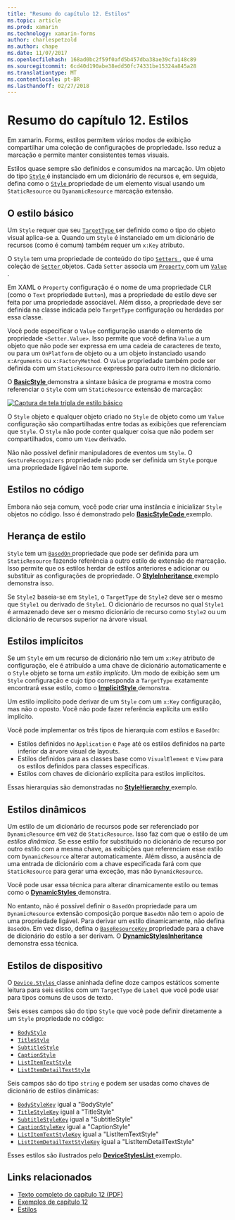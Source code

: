 ```yaml
---
title: "Resumo do capítulo 12. Estilos"
ms.topic: article
ms.prod: xamarin
ms.technology: xamarin-forms
author: charlespetzold
ms.author: chape
ms.date: 11/07/2017
ms.openlocfilehash: 168ad0bc2f59f0afd5b457dba38ae39cfa148c89
ms.sourcegitcommit: 6cd40d190abe38edd50fc74331be15324a845a28
ms.translationtype: MT
ms.contentlocale: pt-BR
ms.lasthandoff: 02/27/2018
---
```

# <a name="summary-of-chapter-12-styles"></a>Resumo do capítulo 12. Estilos

Em xamarin. Forms, estilos permitem vários modos de exibição compartilhar uma coleção de configurações de propriedade. Isso reduz a marcação e permite manter consistentes temas visuais.

Estilos quase sempre são definidos e consumidos na marcação. Um objeto do tipo [ `Style` ](https://developer.xamarin.com/api/type/Xamarin.Forms.Style/) é instanciado em um dicionário de recursos e, em seguida, defina como o [ `Style` ](https://developer.xamarin.com/api/property/Xamarin.Forms.VisualElement.Style/) propriedade de um elemento visual usando um `StaticResource` ou `DyanamicResource` marcação extensão.

## <a name="the-basic-style"></a>O estilo básico

Um `Style` requer que seu [ `TargetType` ](https://developer.xamarin.com/api/property/Xamarin.Forms.Style.TargetType/) ser definido como o tipo do objeto visual aplica-se a. Quando um `Style` é instanciado em um dicionário de recursos (como é comum) também requer um `x:Key` atributo.

O `Style` tem uma propriedade de conteúdo do tipo [ `Setters` ](https://developer.xamarin.com/api/property/Xamarin.Forms.Style.Setters/), que é uma coleção de [ `Setter` ](https://developer.xamarin.com/api/type/Xamarin.Forms.Setter/) objetos. Cada `Setter` associa um [ `Property` ](https://developer.xamarin.com/api/property/Xamarin.Forms.Setter.Property/) com um [ `Value` ](https://developer.xamarin.com/api/property/Xamarin.Forms.Setter.Value/).

Em XAML o `Property` configuração é o nome de uma propriedade CLR (como o `Text` propriedade `Button`), mas a propriedade de estilo deve ser feita por uma propriedade associável. Além disso, a propriedade deve ser definida na classe indicada pelo `TargetType` configuração ou herdadas por essa classe.

Você pode especificar o `Value` configuração usando o elemento de propriedade `<Setter.Value>`. Isso permite que você defina `Value` a um objeto que não pode ser expressa em uma cadeia de caracteres de texto, ou para um `OnPlatform` de objeto ou a um objeto instanciado usando `x:Arguments` ou `x:FactoryMethod`. O `Value` propriedade também pode ser definida com um `StaticResource` expressão para outro item no dicionário.

O [ **BasicStyle** ](https://github.com/xamarin/xamarin-forms-book-samples/tree/master/Chapter12/BasicStyle) demonstra a sintaxe básica de programa e mostra como referenciar o `Style` com um `StaticResource` extensão de marcação:

[![Captura de tela tripla de estilo básico](images/ch12fg01-small.png "estilos básicos")](images/ch12fg01-large.png "estilos básicos")

O `Style` objeto e qualquer objeto criado no `Style` de objeto como um `Value` configuração são compartilhadas entre todas as exibições que referenciam que `Style`. O `Style` não pode conter qualquer coisa que não podem ser compartilhados, como um `View` derivado.

Não não possível definir manipuladores de eventos um `Style`. O `GestureRecognizers` propriedade não pode ser definida um `Style` porque uma propriedade ligável não tem suporte.

## <a name="styles-in-code"></a>Estilos no código

Embora não seja comum, você pode criar uma instância e inicializar `Style` objetos no código. Isso é demonstrado pelo [ **BasicStyleCode** ](https://github.com/xamarin/xamarin-forms-book-samples/tree/master/Chapter12/BasicStyleCode) exemplo.

## <a name="style-inheritance"></a>Herança de estilo

`Style` tem um [ `BasedOn` ](https://developer.xamarin.com/api/property/Xamarin.Forms.Style.BasedOn/) propriedade que pode ser definida para um `StaticResource` fazendo referência a outro estilo de extensão de marcação. Isso permite que os estilos herdar de estilos anteriores e adicionar ou substituir as configurações de propriedade. O [ **StyleInheritance** ](https://github.com/xamarin/xamarin-forms-book-samples/tree/master/Chapter12/StyleInheritance) exemplo demonstra isso.

Se `Style2` baseia-se em `Style1`, o `TargetType` de `Style2` deve ser o mesmo que `Style1` ou derivado de `Style1`. O dicionário de recursos no qual `Style1` é armazenado deve ser o mesmo dicionário de recurso como `Style2` ou um dicionário de recursos superior na árvore visual.

## <a name="implicit-styles"></a>Estilos implícitos

Se um `Style` em um recurso de dicionário não tem um `x:Key` atributo de configuração, ele é atribuído a uma chave de dicionário automaticamente e o `Style` objeto se torna um *estilo implícito*. Um modo de exibição sem um `Style` configuração e cujo tipo corresponda a `TargetType` exatamente encontrará esse estilo, como o [ **ImplicitStyle** ](https://github.com/xamarin/xamarin-forms-book-samples/tree/master/Chapter12/ImplicitStyle) demonstra.

Um estilo implícito pode derivar de um `Style` com um `x:Key` configuração, mas não o oposto. Você não pode fazer referência explícita um estilo implícito.

Você pode implementar os três tipos de hierarquia com estilos e `BasedOn`:

- Estilos definidos no `Application` e `Page` até os estilos definidos na parte inferior da árvore visual de layouts.
- Estilos definidos para as classes base como `VisualElement` e `View` para os estilos definidos para classes específicas.
- Estilos com chaves de dicionário explícita para estilos implícitos.

Essas hierarquias são demonstradas no [ **StyleHierarchy** ](https://github.com/xamarin/xamarin-forms-book-samples/tree/master/Chapter12/StyleHierarchy) exemplo.

## <a name="dynamic-styles"></a>Estilos dinâmicos

Um estilo de um dicionário de recursos pode ser referenciado por `DynamicResource` em vez de `StaticResource`. Isso faz com que o estilo de um *estilos dinâmica*. Se esse estilo for substituído no dicionário de recurso por outro estilo com a mesma chave, as exibições que referenciam esse estilo com `DynamicResource` alterar automaticamente. Além disso, a ausência de uma entrada de dicionário com a chave especificada fará com que `StaticResource` para gerar uma exceção, mas não `DynamicResource`.

Você pode usar essa técnica para alterar dinamicamente estilo ou temas como o [ **DynamicStyles** ](https://github.com/xamarin/xamarin-forms-book-samples/tree/master/Chapter12/DynamicStyles) demonstra.

No entanto, não é possível definir o `BasedOn` propriedade para um `DynamicResource` extensão composição porque `BasedOn` não tem o apoio de uma propriedade ligável. Para derivar um estilo dinamicamente, não defina `BasedOn`. Em vez disso, defina o [ `BaseResourceKey` ](https://developer.xamarin.com/api/property/Xamarin.Forms.Style.BaseResourceKey/) propriedade para a chave de dicionário do estilo a ser derivam. O [ **DynamicStylesInheritance** ](https://github.com/xamarin/xamarin-forms-book-samples/tree/master/Chapter12/DynaStylesInh) demonstra essa técnica.

## <a name="device-styles"></a>Estilos de dispositivo

O [ `Device.Styles` ](https://developer.xamarin.com/api/type/Xamarin.Forms.Device+Styles/) classe aninhada define doze campos estáticos somente leitura para seis estilos com um `TargetType` de `Label` que você pode usar para tipos comuns de usos de texto.

Seis esses campos são do tipo `Style` que você pode definir diretamente a um `Style` propriedade no código:

- [`BodyStyle`](https://developer.xamarin.com/api/field/Xamarin.Forms.Device+Styles.BodyStyle/)
- [`TitleStyle`](https://developer.xamarin.com/api/field/Xamarin.Forms.Device+Styles.TitleStyle/)
- [`SubtitleStyle`](https://developer.xamarin.com/api/field/Xamarin.Forms.Device+Styles.SubtitleStyle/)
- [`CaptionStyle`](https://developer.xamarin.com/api/field/Xamarin.Forms.Device+Styles.CaptionStyle/)
- [`ListItemTextStyle`](https://developer.xamarin.com/api/field/Xamarin.Forms.Device+Styles.ListItemTextStyle/)
- [`ListItemDetailTextStyle`](https://developer.xamarin.com/api/field/Xamarin.Forms.Device+Styles.ListItemDetailTextStyle/)

Seis campos são do tipo `string` e podem ser usadas como chaves de dicionário de estilos dinâmicas:

- [`BodyStyleKey`](https://developer.xamarin.com/api/field/Xamarin.Forms.Device+Styles.BodyStyleKey/) igual a "BodyStyle"
- [`TitleStyleKey`](https://developer.xamarin.com/api/field/Xamarin.Forms.Device+Styles.TitleStyleKey/) igual a "TitleStyle"
- [`SubtitleStyleKey`](https://developer.xamarin.com/api/field/Xamarin.Forms.Device+Styles.SubtitleStyleKey/) igual a "SubtitleStyle"
- [`CaptionStyleKey`](https://developer.xamarin.com/api/field/Xamarin.Forms.Device+Styles.CaptionStyleKey/) igual a "CaptionStyle"
- [`ListItemTextStyleKey`](https://developer.xamarin.com/api/field/Xamarin.Forms.Device+Styles.ListItemTextStyleKey/) igual a "ListItemTextStyle"
- [`ListItemDetailTextStyleKey`](https://developer.xamarin.com/api/field/Xamarin.Forms.Device+Styles.ListItemDetailTextStyleKey/) igual a "ListItemDetailTextStyle"

Esses estilos são ilustrados pelo [ **DeviceStylesList** ](https://github.com/xamarin/xamarin-forms-book-samples/tree/master/Chapter12/DeviceStylesList) exemplo.



## <a name="related-links"></a>Links relacionados

- [Texto completo do capítulo 12 (PDF)](https://download.xamarin.com/developer/xamarin-forms-book/XamarinFormsBook-Ch12-Apr2016.pdf)
- [Exemplos de capítulo 12](https://github.com/xamarin/xamarin-forms-book-samples/tree/master/Chapter12)
- [Estilos](~/xamarin-forms/user-interface/styles/index.md)
